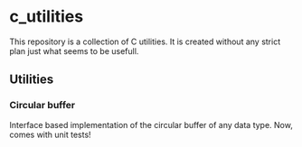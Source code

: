 # c_utilities
This repository is a collection of C utilities.
It is created without any strict plan just what seems to be usefull.

## Utilities
### Circular buffer
Interface based implementation of the circular buffer of any data type.
Now, comes with unit tests! 
